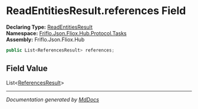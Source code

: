 ﻿<!--  
  <auto-generated>   
    The contents of this file were generated by a tool.  
    Changes to this file may be list if the file is regenerated  
  </auto-generated>   
-->

# ReadEntitiesResult.references Field

**Declaring Type:** [ReadEntitiesResult](../index.md)  
**Namespace:** [Friflo.Json.Fliox.Hub.Protocol.Tasks](../../index.md)  
**Assembly:** Friflo.Json.Fliox.Hub

```csharp
public List<ReferencesResult> references;
```

## Field Value

List\<[ReferencesResult](../../../Models/ReferencesResult/index.md)\>

___

*Documentation generated by [MdDocs](https://github.com/ap0llo/mddocs)*
